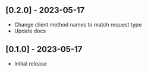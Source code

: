 ## [0.2.0] - 2023-05-17

- Change client method names to match request type
- Update docs

## [0.1.0] - 2023-05-17

- Initial release
